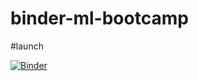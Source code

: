 # binder-ml-bootcamp

#launch

[![Binder](https://mybinder.org/badge_logo.svg)](https://mybinder.org/v2/gh/bpaulus/binder-ml-bootcamp/HEAD)
